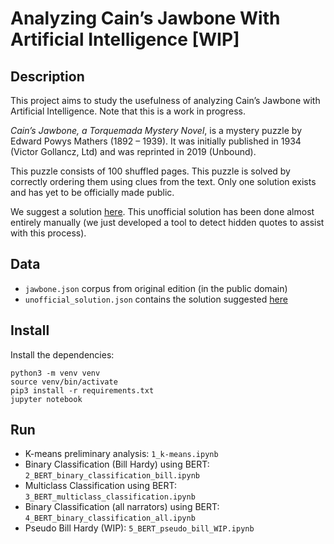# Analyzing Cain’s Jawbone With Artificial Intelligence [WIP]

## Description

This project aims to study the usefulness of analyzing Cain’s Jawbone with Artificial Intelligence. Note that this is a work in progress. 

*Cain’s Jawbone, a Torquemada Mystery Novel*, is a mystery puzzle by Edward Powys Mathers (1892 – 1939). It was initially published in 1934 (Victor Gollancz, Ltd) and was reprinted in 2019 (Unbound).

This puzzle consists of 100 shuffled pages. This puzzle is solved by correctly ordering them using clues from the text. Only one solution exists and has yet to be officially made public.

We suggest a solution [here](https://glthr.com/cj/). This unofficial solution has been done almost entirely manually (we just developed a tool to detect hidden quotes to assist with this process).

## Data

- `jawbone.json` corpus from original edition (in the public domain)
- `unofficial_solution.json` contains the solution suggested [here](https://glthr.com/cj/)

## Install

Install the dependencies:

```
python3 -m venv venv
source venv/bin/activate 
pip3 install -r requirements.txt
jupyter notebook
```

## Run

* K-means preliminary analysis: `1_k-means.ipynb`
* Binary Classification (Bill Hardy) using BERT: `2_BERT_binary_classification_bill.ipynb`
* Multiclass Classification using BERT: `3_BERT_multiclass_classification.ipynb`
* Binary Classification (all narrators) using BERT: `4_BERT_binary_classification_all.ipynb`
* Pseudo Bill Hardy (WIP): `5_BERT_pseudo_bill_WIP.ipynb`
